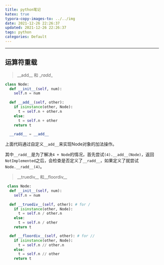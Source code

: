 ```yaml
---
title: python笔记
katex: true
typora-copy-images-to: ../../img
date: 2021-12-26 22:26:37
updated: 2021-12-26 22:26:37
tags: python
categories: Default
---
```




<!-- more -->

---

## 运算符重载

> \_\_add\_\_ 和 \__radd__

```python
class Node:
  def __init__(self, num):
    self.n = num
 	
  def __add__(self, other):
    if isinstance(other, Node):
      t = self.n + other.n
    else:
      t = self.n + other
    return t
  
  __radd__ = __add__
```

上面代码通过自定义`__add__`来实现Node对象的加法操作。

其中`__radd__`是为了解决`4 + Node`的情况，首先尝试`(4).__add__(Node)`，返回`NotImplemented`之后，会检查是否定义了`__radd__`，如果定义了就尝试`Node.__radd__(4)`。



> \_\_truediv\_\_ 和\_\_floordiv\_\_

```python
 class Node:
  def __init__(self, num):
    self.n = num
 	
  def __truediv__(self, other): # for /
    if isinstance(other, Node):
      t = self.n / other.n
    else:
      t = self.n / other
    return t

  def __floordiv__(self, other): # for //
    if isinstance(other, Node):
      t = self.n // other.n
    else:
      t = self.n // other
    return t
```





<!-- Q.E.D. -->
